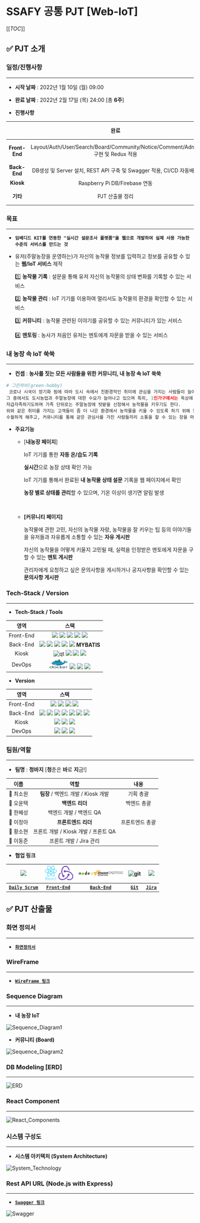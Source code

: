 #  SSAFY 공통 PJT [Web-IoT]

[[_TOC_]]



## ✅ PJT 소개

### 일정/진행사항

---

- **시작 날짜** : 2022년 1월 10일 (월) 09:00
- **완료 날짜** : 2022년 2월 17일 (목) 24:00 [총 **6주**]

- **진행사항**

|               |                            완료                              |         예정 [2월 10일 (목) ~ ]         |
| :-----------: | :----------------------------------------------------------: | :-------------------------------------: |
| **Front-End** | Layout/Auth/User/Search/Board/Community/Notice/Comment/Admin 구현 및 Redux 적용 | Main/MyFarm 구현 후, 추가 기능 구현, QA |
| **Back-End**  | DB생성 및 Server 설치, REST API 구축 및 Swagger 적용,  CI/CD 자동배포 |           추가 기능 구현, QA            |
|   **Kiosk**   |                Raspberry Pi DB/Firebase 연동                 |                    -                    |
|   **기타**    |                       PJT 산출물 정리                        |         UCC 제작, 최종발표 준비         |





### 목표

---

- **`임베디드 KIT를 연동한 "실시간 설문조사 플랫폼"을 웹으로 개발하여 실제 사용 가능한 수준의 서비스를 만드는 것`**

- 유저(주말농장을 운영하는)가  자신의 농작물 정보를 입력하고 정보를 공유할 수 있는 **웹/IoT 서비스** 제작

  1️⃣ **농작물 기록** : 설문을 통해 유저 자신의 농작물의 상태 변화를 기록할 수 있는 서비스

  2️⃣ **농작물 관리** : IoT 기기를 이용하여 멀리서도 농작물의 환경을 확인할 수 있는 서비스

  3️⃣ **커뮤니티** : 농작물 관련된 이야기를 공유할 수 있는 커뮤니티가 있는 서비스

  4️⃣ **멘토링** : 농사가 처음인 유저는 멘토에게 자문을 받을 수 있는 서비스





### 내 농장 속 IoT 쑥쑥

---

- **컨셉** : **농사를 짓는 모든 사람들을 위한 커뮤니티, 내 농장 속 IoT 쑥쑥**
```python
# 그린하비(green-hobby)
 코로나 시국이 장기화 됨에 따라 도시 속에서 친환경적인 취미에 관심을 가지는 사람들이 늘어나고 있다.
그 중에서도 도시농업과 주말농장에 대한 수요가 늘어나고 있으며 특히, 1인가구에서는 옥상에 작은 텃밭을 가꾸어
자급자족하기도하며 가족 단위로는 주말농장에 텃밭을 신청해서 농작물을 키우기도 한다.
위와 같은 취미를 가지는 고객들이 좀 더 나은 환경에서 농작물을 키울 수 있도록 하기 위해 농작물의 기록과 관리를
수월하게 해주고, 커뮤니티를 통해 같은 관심사를 가진 사람들끼리 소통을 할 수 있는 장을 마련해주고자 한다.
```



- **주요기능**

  - [**내농장 페이지**]

    IoT 기기를 통한 **자동 온/습도 기록**

    **실시간**으로 농장 상태 확인 가능

    IoT 기기를 통해서 완료된 **내 농작물 상태 설문** 기록을 웹 페이지에서 확인

    **농장 별로 상태를 관리**할 수 있으며, 기온 이상이 생기면 알림 발생

  <br>

  - **[커뮤니티 페이지]**

    농작물에 관한 고민, 자신의 농작물 자랑, 농작물을 잘 키우는 팁 등의 이야기들을 유저들과 자유롭게 소통할 수 있는 **자유 게시판**

    자신의 농작물을 어떻게 키울지 고민될 때, 실력을 인정받은 멘토에게 자문을 구할 수 있는 **멘토 게시판**

    관리자에게 요청하고 싶은 문의사항을 게시하거나 공지사항을 확인할 수 있는 **문의사항 게시판**






### Tech-Stack / Version

---

- **Tech-Stack / Tools**

|   영역    |                             스택                             |
| :-------: | :----------------------------------------------------------: |
| Front-End | <img src="https://img.shields.io/badge/React-20232A?style=for-the-badge&logo=react&logoColor=61DAFB"/> <img src="https://img.shields.io/badge/Redux-593D88?style=for-the-badge&logo=redux&logoColor=white"/> <img src="https://img.shields.io/badge/JavaScript-323330?style=for-the-badge&logo=javascript&logoColor=F7DF1E"/> <img src="https://img.shields.io/badge/Material%20UI-007FFF?style=for-the-badge&logo=mui&logoColor=white"/> <img src="https://img.shields.io/badge/styled--components-DB7093?style=for-the-badge&logo=styled-components&logoColor=white"/> |
| Back-End  | <img src="https://img.shields.io/badge/Node.js-339933?style=for-the-badge&logo=nodedotjs&logoColor=white"/> <img src="https://img.shields.io/badge/Swagger-85EA2D?style=for-the-badge&logo=Swagger&logoColor=white"/> <img src="https://img.shields.io/badge/JWT-000000?style=for-the-badge&logo=JSON%20web%20tokens&logoColor=white"/> <img src="https://img.shields.io/badge/Express.js-000000?style=for-the-badge&logo=express&logoColor=white"/> <img src="https://img.shields.io/badge/Postman-FF6C37?style=for-the-badge&logo=Postman&logoColor=white"/>  **MYBATIS** |
|   Kiosk   | <img src="https://upload.wikimedia.org/wikipedia/commons/0/0b/Qt_logo_2016.svg" alt="qt" width="50" height="28"/> <img src="https://img.shields.io/badge/Raspberry%20Pi-A22846?style=for-the-badge&logo=Raspberry%20Pi&logoColor=white"/> <img src="https://img.shields.io/badge/Linux-FCC624?style=for-the-badge&logo=linux&logoColor=black"/> <img src="https://img.shields.io/badge/firebase-ffca28?style=for-the-badge&logo=firebase&logoColor=black"/> |
|  DevOps   | <img src="https://raw.githubusercontent.com/devicons/devicon/master/icons/docker/docker-original-wordmark.svg" alt="docker" width="50" height="28"/> <img src="https://img.shields.io/badge/MySQL-005C84?style=for-the-badge&logo=mysql&logoColor=white"/> <img src="https://img.shields.io/badge/Jenkins-D24939?style=for-the-badge&logo=Jenkins&logoColor=white"/> <img src="https://img.shields.io/badge/Amazon_AWS-FF9900?style=for-the-badge&logo=amazonaws&logoColor=white"/> |



- **Version**

|   영역    |                             스택                             |
| :-------: | :----------------------------------------------------------: |
| Front-End | <img src="https://img.shields.io/badge/REACT-17.0.0-76B900?style=for-the-badge&logo=react&logoColor=white"/> <img src="https://img.shields.io/badge/REDUX-4.1.2-76B900?style=for-the-badge&logo=redux&logoColor=white"/> <img src="https://img.shields.io/badge/MATERIAL UI-5.2.8-76B900?style=for-the-badge&logo=mui&logoColor=white"/> <img src="https://img.shields.io/badge/STYLED COMPONENTS-5.3.3-76B900?style=for-the-badge&logo=styledcomponents&logoColor=white"/> |
| Back-End  | <img src="https://img.shields.io/badge/NODE.JS-16.13.2-93b023?&style=for-the-badge&logo=node.js&logoColor=white"/> <img src="https://img.shields.io/badge/SWAGGER-6.1.0-93b023?&style=for-the-badge&logo=swagger&logoColor=white"/> <img src="https://img.shields.io/badge/jwt-8.5.1-93b023?&style=for-the-badge&logo=&logoColor=white"/> <img src="https://img.shields.io/badge/EXPRESS.JS-4.17.1-93b023?&style=for-the-badge&logo=express&logoColor=white"/> <img src="https://img.shields.io/badge/mybatis-0.6.5-93b023?&style=for-the-badge&logo=&logoColor=white"/> <img src="https://img.shields.io/badge/cors-2.8.5-93b023?&style=for-the-badge&logo=&logoColor=white"/> <img src="https://img.shields.io/badge/multer-1.4.4-93b023?&style=for-the-badge&logo=&logoColor=white"/> |
|   Kiosk   | <img src="https://img.shields.io/badge/qt-5.0.0-93b023?&style=for-the-badge&logo=qt&logoColor=white"/> <img src="https://img.shields.io/badge/raspberry pi-4.0.0-93b023?&style=for-the-badge&logo=raspberrypi&logoColor=white"/> <img src="https://img.shields.io/badge/linux-11.0.0-93b023?&style=for-the-badge&logo=linux&logoColor=white"/> |
|  DevOps   | <img src="https://img.shields.io/badge/docker-20.10.12-93b023?&style=for-the-badge&logo=docker&logoColor=white"/> <img src="https://img.shields.io/badge/MYSQL-8.0.28-93b023?&style=for-the-badge&logo=mysql&logoColor=white"/> <img src="https://img.shields.io/badge/jenkins-2.319.2-93b023?&style=for-the-badge&logo=jenkins&logoColor=white"/> |





### 팀원/역할

---

- **팀명** : **청바지** [**청**춘은 **바**로 **지**금!]

|   이름   |                 역할                 |      내용       |
| :------: | :----------------------------------: | :-------------: |
| 🦆 최소원 | **팀장** / 백엔드 개발 / Kiosk 개발  |    기획 총괄    |
| 🐫 오윤택 |           **백엔드 리더**            |   백엔드 총괄   |
| 🐹 한혜성 |       백엔드 개발 / 백엔드 QA        |                 |
| 🐸 이정아 |         **프론트엔드 리더**          | 프론트엔드 총괄 |
| 🐂 황소현 | 프론트 개발 / Kiosk 개발 / 프론트 QA |                 |
| 🦍 이동준 |       프론트 개발 / Jira 관리        |                 |



- **협업 링크**

| <img src="https://img.shields.io/badge/Notion-000000?style=for-the-badge&logo=notion&logoColor=white"/> | <img src="https://raw.githubusercontent.com/devicons/devicon/master/icons/react/react-original-wordmark.svg" alt="react" width="40" height="40"/><img src="https://raw.githubusercontent.com/devicons/devicon/master/icons/redux/redux-original.svg" alt="redux" width="40" height="40"/> | <img src="https://raw.githubusercontent.com/devicons/devicon/master/icons/nodejs/nodejs-original-wordmark.svg" alt="nodejs" width="40" height="40"/><img src="https://raw.githubusercontent.com/devicons/devicon/master/icons/amazonwebservices/amazonwebservices-original-wordmark.svg" alt="aws" width="40" height="40"/><img src="https://raw.githubusercontent.com/devicons/devicon/master/icons/express/express-original-wordmark.svg" alt="express" width="40" height="40"/> | <img src="https://www.vectorlogo.zone/logos/git-scm/git-scm-icon.svg" alt="git" width="40" height="40"/> | <img src="https://img.shields.io/badge/Jira-0052CC?style=for-the-badge&logo=Jira&logoColor=white"/> |
| :----------------------------------------------------------: | :----------------------------------------------------------: | :----------------------------------------------------------: | :----------------------------------------------------------: | :----------------------------------------------------------: |
| [**`Daily Scrum`**](https://www.notion.so/5934c5579cec4460818bad76641363d0?v=700fdcd203754c4088ba9a5bd50e91aa) | [**`Front-End`**](https://www.notion.so/7d5b4d3e84124c64958ed97303ce58fd?v=00ee4f8f6580469eb70adea42717ac00) | [**`Back-End`**](https://www.notion.so/c4cc58fb3024432aa3bd71a0e670e05d?v=9995e22893534bb9ab2d5edfc1e4ff51) | [**`Git`**](https://www.notion.so/GIT-15a1490c08fb4a89b1e1eca7494a0787) | [**`Jira`**](https://www.notion.so/JIRA-1d2c1288517c45719a3fc98346f8d153) |





## ✅ PJT 산출물

### 화면 정의서

---

- [**`화면정의서`**](Outputs/화면정의서/화면정의서.pdf)





### WireFrame

---

- [**`WireFrame 링크`**](https://www.figma.com/file/wJljaT4emh58AyRgm6U667/%EC%91%A5%EC%91%A5?node-id=0%3A1)





### Sequence Diagram

---

- **내 농장 IoT** 

![Sequence_Diagram1](/uploads/cc68a739ecfbcfe1c9d787ae1337c450/Sequence_Diagram1.png)



-  **커뮤니티 (Board)**

![Sequence_Diagram2](/uploads/bfc0ac9a172937bae4759cce34479dd2/Sequence_Diagram2.PNG)




### DB Modeling [ERD]

---

![ERD](/uploads/e0d2c3e6cdc3360129f785be00f0c0de/ERD.png)





### React Component

---

![React_Components](/uploads/14bfc5b64474992cb9d1e076d7cdd0e1/React_Components.png)





### 시스템 구성도

---

- **시스템 아키텍처 (System Architecture)**

![System_Technology](/uploads/e663cb85e01461ef2d95500d05bcd018/System_Technology.png)





### Rest API URL (Node.js with Express)

---

- [**`Swagger 링크`**](http://52.79.38.33:3001/api-docs/#/)

![Swagger](/uploads/ce2786b26961e2cc8c74ed64aced33ee/Swagger.png)

